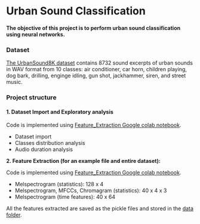 # Urban Sound Classification

#### The objective of this project is to perform urban sound classification using neural networks. 

### Dataset

[The UrbanSound8K dataset](https://urbansounddataset.weebly.com/urbansound8k.html) contains 8732 sound excerpts of urban sounds in WAV format from 10 classes: air conditioner, car horn, children playing, dog bark, drilling, enginge idling, gun shot, jackhammer, siren, and street music. 

### Project structure

#### 1. Dataset Import and Exploratory analysis

Code is implemented using [Feature_Extraction Google colab notebook](https://github.com/angelinakhatiwada/Urban-Sound-Classification/blob/main/Feature_Extraction.ipynb).

- Dataset import
- Classes distribution analysis
- Audio duration analysis

**2. Feature Extraction (for an example file and entire dataset):**

Code is implemented using [Feature_Extraction Google colab notebook](https://github.com/angelinakhatiwada/Urban-Sound-Classification/blob/main/Feature_Extraction.ipynb).

- Melspectrogram (statistics): 128 x 4
- Melspectrogram, MFCCs, Chromagram (statistics): 40 x 4 x 3
- Melspectrogram (time features): 40 x 64

All the features extracted are saved as the pickle files and stored in the [data folder](https://github.com/angelinakhatiwada/Urban-Sound-Classification/tree/main/data).
